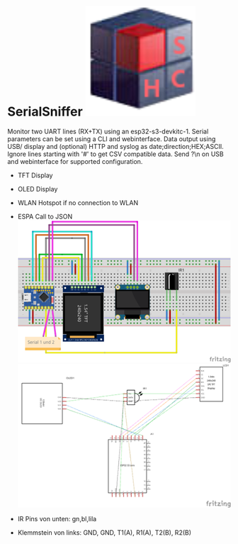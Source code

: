 # SerialSniffer ![Logo](pic/logo.png)


Monitor two UART lines (RX+TX) using an esp32-s3-devkitc-1. Serial parameters can be set using a CLI and webinterface. Data output using USB/ display and (optional) HTTP and syslog as date;direction;HEX;ASCII. Ignore lines starting with '#' to get CSV compatible data. Send ?\n on USB and webinterface for supported configuration.
- TFT Display
- OLED Display
- WLAN Hotspot if no connection to WLAN
- ESPA Call to JSON 
![Logo](pic/steckbrett.png)
![Logo](pic/plan.png)

- IR Pins von unten: gn,bl,lila
- Klemmstein von links: GND, GND, T1(A), R1(A), T2(B), R2(B)
